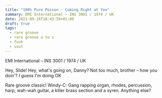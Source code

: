 ```yaml
---
title: "100% Pure Poison - Coming Right at You"
summary: EMI International – INS 3001 / 1974 / UK
date: 2021-09-16T18:43:59+01:00
draft: true
tags:
  - rare groove
  - rare groove a to z
  - funk
  - soul
---
```

EMI International – INS 3001 / 1974 / UK

Hey, Slide! Hey, what's going on, Danny? Not too much, brother – how you doin'? I guess I'm doing OK

Rare groove classic! 
Windy-C: Gang rapping organ, rhodes, percussion, harp, wah-wah guitar, a killer brass section and a syren. Anything else?